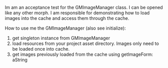 Im am an acceptance test for the GMImageManager class. I can be opened like any other morph.
I am responsible for demonstrating how to load images into the cache and access them through the cache.

How to use me the GMImageManager (also see initialize):
1. get singleton instance from GMImageManager
2. load resources from your project asset directory. Images only need to be loaded once into cache.
3. get images previously loaded from the cache using getImageForm: aString